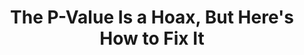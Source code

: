 ---
categories: all_articles articles
provider_display: "www.medpagetoday.com"
provider_name: "www.medpagetoday.com"
favicon_url: http://clf1.medpagetoday.com/assets/images/favicon.ico
title: "The P-Value Is a Hoax, But Here's How to Fix It"
published: 2015-06-22
source: http://www.medpagetoday.com/Blogs/TheMethodsMan/52171
thumbnail: http://clf1.medpagetoday.com/assets/images/defaultLede.png
---